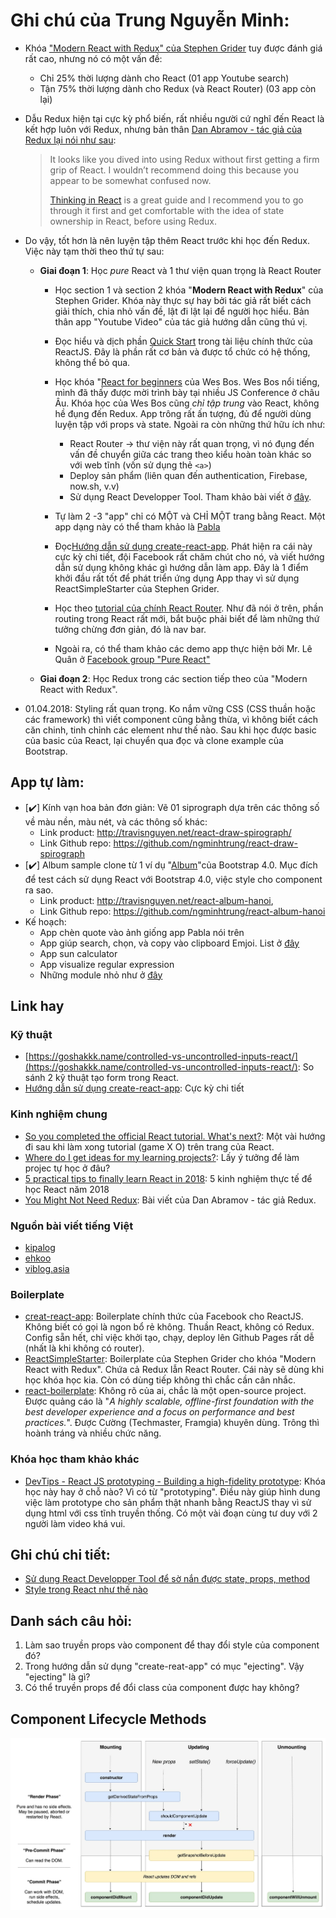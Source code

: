 # Ghi chú của Trung Nguyễn Minh:

- Khóa ["Modern React with Redux" của Stephen Grider](https://www.udemy.com/react-redux/) tuy được đánh giá rất cao, nhưng nó có một vấn đề:
    - Chỉ 25% thời lượng dành cho React (01 app Youtube search)
    - Tận 75% thời lượng dành cho Redux (và React Router) (03 app còn lại)

- Dẫu Redux hiện tại cực kỳ phổ biến, rất nhiều người cứ nghĩ đến React là kết hợp luôn với Redux, nhưng bản thân [Dan Abramov - tác giả của Redux lại nói như sau](https://stackoverflow.com/questions/36634522/how-to-avoid-using-setprops-in-react/36636886#36636886):
    > It looks like you dived into using Redux without first getting a firm grip of React. I wouldn’t recommend doing this because you appear to be somewhat confused now.
    >
    > [Thinking in React](https://reactjs.org/docs/thinking-in-react.html) is a great guide and I recommend you to go through it first and get comfortable with the idea of state ownership in React, before using Redux.

- Do vậy, tốt hơn là nên luyện tập thêm React trước khi học đến Redux. Việc này tạm thời theo thứ tự sau:

    - **Giai đoạn 1**: Học *pure* React và 1 thư viện quan trọng là React Router

        - Học section 1 và section 2 khóa "**Modern React with Redux**" của Stephen Grider. Khóa này thực sự hay bởi tác giả rất biết cách giải thích, chia nhỏ vấn đề, lật đi lật lại để người học hiểu. Bản thân app "Youtube Video" của tác giả hướng dẫn cũng thú vị. 

        - Đọc hiểu và dịch phần [Quick Start](https://reactjs.org/docs/hello-world.html) trong tài liệu chính thức của ReactJS. Đây là phần rất cơ bản và được tổ chức có hệ thống, không thể bỏ qua.

        - Học khóa "[React for beginners](https://reactforbeginners.com/) của Wes Bos. Wes Bos nổi tiếng,  mình đã thấy được mời trình bày tại nhiều JS Conference ở châu Âu. Khóa học của Wes Bos cũng *chỉ tập trung* vào React, không hề đụng đến Redux. App trông rất ấn tượng, đủ để người dùng luyện tập với props và state. Ngoài ra còn những thứ hữu ích như:
            - React Router -> thư viện này rất quan trọng, vì nó đụng đến vấn đề chuyển giữa các trang theo kiểu hoàn toàn khác so với web tĩnh (vốn sử dụng thẻ `<a>`)
            - Deploy sản phẩm (liên quan đến authentication, Firebase, now.sh, v.v)
            - Sử dụng React Developper Tool. Tham khảo bài viết ở [đây](https://github.com/freeCodeCamp-Hanoi/learn-react-udemy/blob/master/posts/Trung-react-developper.md).

        - Tự làm 2 -3 "app" chỉ có MỘT và CHỈ MỘT trang bằng React. Một app dạng này có thể tham khảo là [Pabla](https://goshakkk.name/pabla/index.html)

        - Đọc[Hướng dẫn sử dụng create-react-app](https://github.com/facebook/create-react-app/blob/master/packages/react-scripts/template/README.md). Phát hiện ra cái này cực kỳ chi tiết, đội Facebook rất chăm chút cho nó, và viết hướng dẫn sử dụng không khác gì hướng dẫn làm app. Đây là 1 điểm khởi đầu rất tốt để phát triển ứng dụng App thay vì sử dụng ReactSimpleStarter của Stephen Grider.

        - Học theo [tutorial của chính React Router](https://github.com/reactjs/react-router-tutorial/tree/master/lessons/01-setting-up). Như đã nói ở trên, phần routing trong React rất mới, bắt buộc phải biết để làm những thứ tưởng chừng đơn giản, đó là nav bar.
        
        - Ngoài ra, có thể tham khảo các demo app thực hiện bởi Mr. Lê Quân ở [Facebook group "Pure React"](https://www.facebook.com/groups/purereact/)

    - **Giai đoạn 2**: Học Redux trong các section tiếp theo của "Modern React with Redux". 

- 01.04.2018: Styling rất quan trọng. Ko nắm vững CSS (CSS thuần hoặc các framework) thì viết component cũng bằng thừa, vì không biết cách căn chinh, tinh chỉnh các element như thế nào. Sau khi học được basic của basic của React, lại chuyển qua đọc và clone example của Bootstrap. 

## App tự làm:

- [:heavy_check_mark:] Kính vạn hoa bản đơn giản: Vẽ 01 siprograph dựa trên các thông số về màu nền, màu nét, và các thông số khác:
    - Link product: http://travisnguyen.net/react-draw-spirograph/
    - Link Github repo: https://github.com/ngminhtrung/react-draw-spirograph
- [:heavy_check_mark:] Album sample clone từ 1 ví dụ "[Album](https://getbootstrap.com/docs/4.0/examples/album/)"của Bootstrap 4.0. Mục đích để test cách sử dụng React với Bootstrap 4.0, việc style cho component ra sao.
    - Link product: http://travisnguyen.net/react-album-hanoi,
    - Link Github repo: https://github.com/ngminhtrung/react-album-hanoi
- Kế hoạch:
    - App chèn quote vào ảnh giống app Pabla nói trên
    - App giúp search, chọn, và copy vào clipboard Emjoi. List ở [đây](https://github.com/StylishThemes/GitHub-Dark/wiki/Emoji)
    - App sun calculator
    - App visualize regular expression
    - Những module nhỏ như ở [đây](https://huynhsamha.github.io/create-react-app-config/)

## Link hay

### Kỹ thuật
- [https://goshakkk.name/controlled-vs-uncontrolled-inputs-react/](https://goshakkk.name/controlled-vs-uncontrolled-inputs-react/): So sánh 2 kỹ thuật tạo form trong React.
- [Hướng dẫn sử dụng create-react-app](https://github.com/facebook/create-react-app/blob/master/packages/react-scripts/template/README.md): Cực kỳ chi tiết

### Kinh nghiệm chung
- [So you completed the official React tutorial. What's next?](https://goshakkk.name/next-steps-official-react-tutorial/): Một vài hướng đi sau khi làm xong tutorial (game X O) trên trang của React. 
- [Where do I get ideas for my learning projects?](https://goshakkk.name/learning-project-ideas/): Lấy ý tưởng để làm projec tự học ở đâu?
- [5 practical tips to finally learn React in 2018](https://goshakkk.name/tips-finally-learn-react/): 5 kinh nghiệm thực tế để học React năm 2018
- [You Might Not Need Redux](https://medium.com/@dan_abramov/you-might-not-need-redux-be46360cf367): Bài viết của Dan Abramov - tác giả Redux.

### Nguồn bài viết tiếng Việt
- [kipalog](https://kipalog.com/search?q=reactjs)
- [ehkoo](https://ehkoo.com/chu-de/react)
- [viblog.asia](https://viblo.asia/search?q=reactjs)

### Boilerplate

- [creat-react-app](https://github.com/facebook/create-react-app/): Boilerplate chính thức của Facebook cho ReactJS. Không biết có gọi là ngon bổ rẻ không. Thuần React, không có Redux. Config sẵn hết, chỉ việc khởi tạo, chạy, deploy lên Github Pages rất dễ (nhất là khi không có router).
- [ReactSimpleStarter](https://github.com/StephenGrider/ReduxSimpleStarter): Boilerplate của Stephen Grider cho khóa "Modern React with Redux". Chứa cả Redux lẫn React Router. Cái này sẽ dùng khi học khóa học kia. Còn có dùng tiếp không thì chắc cần cân nhắc. 
- [react-boilerplate](https://github.com/react-boilerplate/react-boilerplate): Không rõ của ai, chắc là một open-source project. Được quảng cáo là "*A highly scalable, offline-first foundation with the best developer experience and a focus on performance and best practices.*". Được Cường (Techmaster, Framgia) khuyên dùng. Trông thì hoành tráng và nhiều chức năng.

### Khóa học tham khảo khác
- [DevTips - React JS prototyping - Building a high-fidelity prototype](https://www.youtube.com/playlist?list=PLqGj3iMvMa4LFqyGab_aR7M0zfQm2KTuX): Khóa học này hay ở chỗ nào? Vì có từ "prototyping". Điều này giúp hình dung việc làm prototype cho sản phẩm thật nhanh bằng ReactJS thay vì sử dụng html với css tĩnh truyền thống. Có một vài đoạn cùng tư duy với 2 người làm video khá vui.

## Ghi chú chi tiết:

- [Sử dụng React Developper Tool để sờ nắn được state, props, method](https://github.com/freeCodeCamp-Hanoi/learn-react-udemy/blob/master/posts/Trung-react-developper.md)
- [Style trong React như thế nào](https://github.com/freeCodeCamp-Hanoi/learn-react-udemy/blob/master/posts/Trung-style-in-react.md)


## Danh sách câu hỏi:

1. Làm sao truyền props vào component để thay đổi style của component đó?
2. Trong hướng dẫn sử dụng "create-reat-app" có mục "ejecting". Vậy "ejecting" là gì?
3. Có thể truyền props để đổi class của component được hay không?


## Component Lifecycle Methods

![LifecycleMethods](./images/react-component-lifecycle-illustration.png)